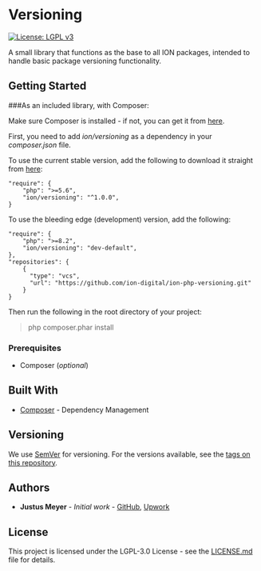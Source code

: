 # Versioning

[![License: LGPL v3](https://img.shields.io/badge/License-LGPL%20v3-blue.svg)](https://www.gnu.org/licenses/lgpl-3.0)

A small library that functions as the base to all ION packages, intended to handle basic package versioning functionality.

## Getting Started

###As an included library, with Composer:

Make sure Composer is installed - if not, you can get it from [here](https://getcomposer.org/ "getcomposer.org").

First, you need to add _ion/versioning_ as a dependency in your _composer.json_ file.

To use the current stable version, add the following to download it straight from [here](https://packagist.org/ "packagist.org"):

```
"require": {
    "php": ">=5.6",
    "ion/versioning": "^1.0.0",
}
```

To use the bleeding edge (development) version, add the following:

```
"require": {
    "php": ">=8.2",
    "ion/versioning": "dev-default",	
},
"repositories": {
    {
      "type": "vcs",
      "url": "https://github.com/ion-digital/ion-php-versioning.git"
    }
}
```

Then run the following in the root directory of your project:

> php composer.phar install

### Prerequisites

* Composer (_optional_)


## Built With

* [Composer](https://getcomposer.org/) - Dependency Management

## Versioning

We use [SemVer](http://semver.org/) for versioning. For the versions available, see the [tags on this repository](https://bitbucket.org/justusmeyer/auto-loader/downloads/?tab=tags "bitbucket.org"). 

## Authors

* **Justus Meyer** - *Initial work* - [GitHub](https://justusmeyer.com/github), [Upwork](https://justusmeyer.com/upwork)

## License

This project is licensed under the LGPL-3.0 License - see the [LICENSE.md](LICENSE.md) file for details.

